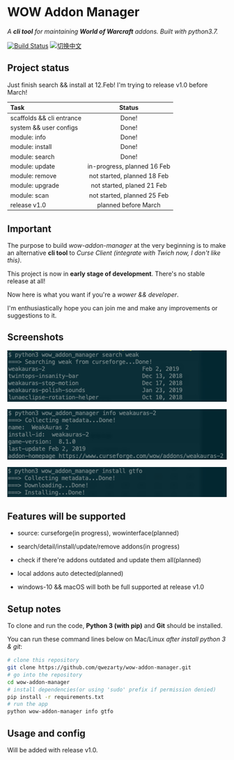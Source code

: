 # WOW Addon Manager

*A **cli tool** for maintaining **World of Warcraft** addons. Built with python3.7.*

[![Build Status](https://travis-ci.org/qwezarty/wow-addon-manager.svg?branch=master)](https://travis-ci.org/qwezarty/wow-addon-manager)
[![切换中文](https://img.shields.io/badge/README-切换中文-yellow.svg)](README_zh.md)

## Project status

Just finish search && install at 12.Feb! I'm trying to release v1.0 before March! 

| Task                      | Status                           |
|:--------------------------|:--------------------------------:|
| scaffolds && cli entrance |                            Done! |
| system && user configs    |                            Done! |
| module: info              |                            Done! |
| module: install           |                            Done! |
| module: search            |                            Done! |
| module: update            |      in-progress, planned 16 Feb |
| module: remove            |      not started, planned 18 Feb |
| module: upgrade           |       not started, planed 21 Feb |
| module: scan              |      not started, planned 25 Feb |
| release v1.0              |             planned before March |

## Important

The purpose to build *wow-addon-manager* at the very beginning is to make an alternative **cli tool** to *Curse Client (integrate with Twich now, I don't like this)*.

This project is now in **early stage of development**. There's no stable release at all!

Now here is what you want if you're a *wower && developer*.

I'm enthusiastically hope you can join me and make any improvements or suggestions to it.

## Screenshots

![search](https://github.com/qwezarty/wow-addon-manager/raw/master/screenshots/search.png)

![info](https://github.com/qwezarty/wow-addon-manager/raw/master/screenshots/info.png)

![install](https://github.com/qwezarty/wow-addon-manager/raw/master/screenshots/install.png)

## Features will be supported

- source: curseforge(in progress), wowinterface(planned)

- search/detail/install/update/remove addons(in progress)

- check if there're addons outdated and update them all(planned)

- local addons auto detected(planned)

- windows-10 && macOS will both be full supported at release v1.0

## Setup notes

To clone and run the code, **Python 3 (with pip)** and **Git** should be installed.

You can run these command lines below on Mac/Linux *after install python 3 & git*:

``` bash
# clone this repository
git clone https://github.com/qwezarty/wow-addon-manager.git
# go into the repository
cd wow-addon-manager
# install dependencies(or using 'sudo' prefix if permission denied)
pip install -r requirements.txt
# run the app
python wow-addon-manager info gtfo
```

## Usage and config

Will be added with release v1.0.
